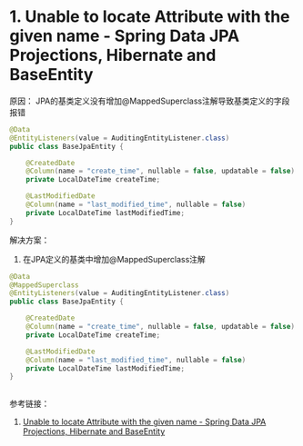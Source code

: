 # 1. Unable to locate Attribute with the given name - Spring Data JPA Projections, Hibernate and BaseEntity
原因：
JPA的基类定义没有增加@MappedSuperclass注解导致基类定义的字段报错
```java
@Data
@EntityListeners(value = AuditingEntityListener.class)
public class BaseJpaEntity {

    @CreatedDate
    @Column(name = "create_time", nullable = false, updatable = false)
    private LocalDateTime createTime;

    @LastModifiedDate
    @Column(name = "last_modified_time", nullable = false)
    private LocalDateTime lastModifiedTime;
}
```

解决方案：
1. 在JPA定义的基类中增加@MappedSuperclass注解
```java
@Data
@MappedSuperclass
@EntityListeners(value = AuditingEntityListener.class)
public class BaseJpaEntity {

    @CreatedDate
    @Column(name = "create_time", nullable = false, updatable = false)
    private LocalDateTime createTime;

    @LastModifiedDate
    @Column(name = "last_modified_time", nullable = false)
    private LocalDateTime lastModifiedTime;
}
 
```

参考链接：
1. [Unable to locate Attribute with the given name - Spring Data JPA Projections, Hibernate and BaseEntity](https://stackoverflow.com/questions/59453133/unable-to-locate-attribute-with-the-given-name-spring-data-jpa-projections-hi)